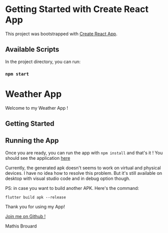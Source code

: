 # Getting Started with Create React App

This project was bootstrapped with [Create React App](https://github.com/facebook/create-react-app).

## Available Scripts

In the project directory, you can run:

### `npm start`

# Weather App

Welcome to my Weather App !

## Getting Started

## Running the App

Once you are ready, you can run the app with `npm install` and that's it ! You should see the application [here](http://localhost:3000)

Currently, the generated apk doesn't seems to work on virtual and physical devices. I have no idea how to resolve this problem.
But it's still available on desktop with visual studio code and in debug option though.


PS: in case you want to build another APK. Here's the command:

    flutter build apk --release

Thank you for using my App!

[Join me on Github !](https://github.com/MathisBrou)

Mathis Brouard
